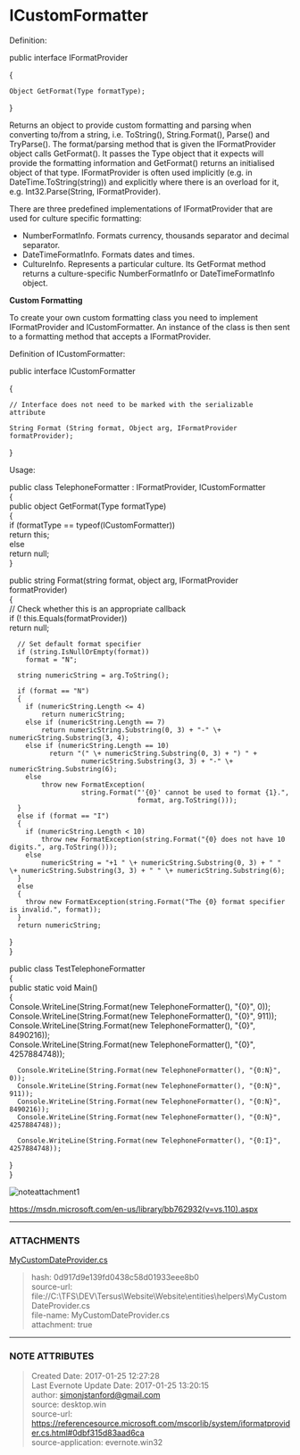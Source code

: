 #  ICustomFormatter

Definition:

  

public interface IFormatProvider

{

    Object GetFormat(Type formatType);

}

  

Returns an object to provide custom formatting and parsing when converting
to/from a string, i.e. ToString(), String.Format(), Parse() and TryParse().
The format/parsing method that is given the IFormatProvider object calls
GetFormat(). It passes the Type object that it expects will provide the
formatting information and GetFormat() returns an initialised object of that
type. IFormatProvider is often used implicitly (e.g. in
DateTime.ToString(string)) and explicitly where there is an overload for it,
e.g. Int32.Parse(String, IFormatProvider).

  

There are three predefined implementations of IFormatProvider that are used
for culture specific formatting:

  * NumberFormatInfo. Formats currency, thousands separator and decimal separator.
  * DateTimeFormatInfo. Formats dates and times.
  * CultureInfo. Represents a particular culture. Its GetFormat method returns a culture-specific NumberFormatInfo or DateTimeFormatInfo object. 

  

  

 **Custom Formatting**

To create your own custom formatting class you need to implement
IFormatProvider and ICustomFormatter. An instance of the class is then sent to
a formatting method that accepts a IFormatProvider.

  

Definition of ICustomFormatter:

  

public interface ICustomFormatter

{

    // Interface does not need to be marked with the serializable attribute

    String Format (String format, Object arg, IFormatProvider formatProvider);

}

  

Usage:

  

public class TelephoneFormatter : IFormatProvider, ICustomFormatter  
{  
  public object GetFormat(Type formatType)  
  {  
      if (formatType == typeof(ICustomFormatter))  
        return this;  
      else  
        return null;  
  }  
  
  public string Format(string format, object arg, IFormatProvider
formatProvider)  
  {  
      // Check whether this is an appropriate callback             
      if (! this.Equals(formatProvider))  
        return null;  
  
      // Set default format specifier             
      if (string.IsNullOrEmpty(format))  
        format = "N";  
  
      string numericString = arg.ToString();  
  
      if (format == "N")  
      {  
        if (numericString.Length <= 4)  
            return numericString;  
        else if (numericString.Length == 7)  
            return numericString.Substring(0, 3) + "-" \+ numericString.Substring(3, 4);  
        else if (numericString.Length == 10)  
              return "(" \+ numericString.Substring(0, 3) + ") " +  
                      numericString.Substring(3, 3) + "-" \+ numericString.Substring(6);   
        else  
            throw new FormatException(  
                      string.Format("'{0}' cannot be used to format {1}.",  
                                    format, arg.ToString()));  
      }  
      else if (format == "I")  
      {  
        if (numericString.Length < 10)  
            throw new FormatException(string.Format("{0} does not have 10 digits.", arg.ToString()));  
        else  
            numericString = "+1 " \+ numericString.Substring(0, 3) + " " \+ numericString.Substring(3, 3) + " " \+ numericString.Substring(6);  
      }  
      else  
      {  
        throw new FormatException(string.Format("The {0} format specifier is invalid.", format));  
      }  
      return numericString;   
  }  
}  
  
public class TestTelephoneFormatter  
{  
  public static void Main()  
  {  
      Console.WriteLine(String.Format(new TelephoneFormatter(), "{0}", 0));  
      Console.WriteLine(String.Format(new TelephoneFormatter(), "{0}", 911));  
      Console.WriteLine(String.Format(new TelephoneFormatter(), "{0}", 8490216));  
      Console.WriteLine(String.Format(new TelephoneFormatter(), "{0}", 4257884748));  
  
      Console.WriteLine(String.Format(new TelephoneFormatter(), "{0:N}", 0));  
      Console.WriteLine(String.Format(new TelephoneFormatter(), "{0:N}", 911));  
      Console.WriteLine(String.Format(new TelephoneFormatter(), "{0:N}", 8490216));  
      Console.WriteLine(String.Format(new TelephoneFormatter(), "{0:N}", 4257884748));  
  
      Console.WriteLine(String.Format(new TelephoneFormatter(), "{0:I}", 4257884748));  
  }  
}  
  

  

![noteattachment1][0d917d9e139fd0438c58d01933eee8b0]  

  

<https://msdn.microsoft.com/en-us/library/bb762932(v=vs.110).aspx>


---
### ATTACHMENTS
[0d917d9e139fd0438c58d01933eee8b0]: media/MyCustomDateProvider.cs
[MyCustomDateProvider.cs](media/MyCustomDateProvider.cs)
>hash: 0d917d9e139fd0438c58d01933eee8b0  
>source-url: file://C:\TFS\DEV\Tersus\Website\Website\entities\helpers\MyCustomDateProvider.cs  
>file-name: MyCustomDateProvider.cs  
>attachment: true  

---
### NOTE ATTRIBUTES
>Created Date: 2017-01-25 12:27:28  
>Last Evernote Update Date: 2017-01-25 13:20:15  
>author: simonjstanford@gmail.com  
>source: desktop.win  
>source-url: https://referencesource.microsoft.com/mscorlib/system/iformatprovider.cs.html#0dbf315d83aad6ca  
>source-application: evernote.win32  
<!--stackedit_data:
eyJoaXN0b3J5IjpbLTE5NjIzMzE4MDFdfQ==
-->